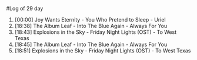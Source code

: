 #Log of 29 day

1. [00:00] Joy Wants Eternity - You Who Pretend to Sleep - Uriel
1. [18:38] The Album Leaf - Into The Blue Again - Always For You
1. [18:43] Explosions in the Sky - Friday Night Lights (OST) - To West Texas
1. [18:45] The Album Leaf - Into The Blue Again - Always For You
1. [18:51] Explosions in the Sky - Friday Night Lights (OST) - To West Texas
